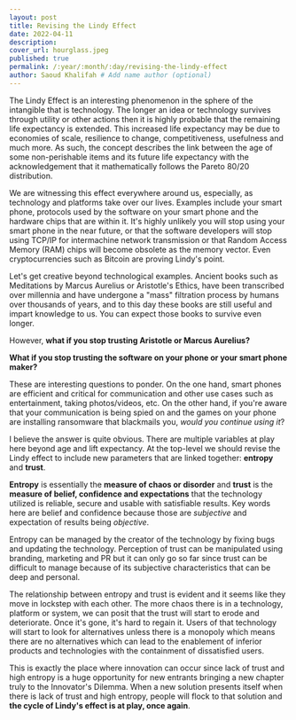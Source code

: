 ```yaml
---
layout: post
title: Revising the Lindy Effect
date: 2022-04-11
description: 
cover_url: hourglass.jpeg
published: true
permalink: /:year/:month/:day/revising-the-lindy-effect
author: Saoud Khalifah # Add name author (optional)
---
```

The Lindy Effect is an interesting phenomenon in the sphere of the intangible that is technology. The longer an idea or technology survives through utility or other actions then it is highly probable that the remaining life expectancy is extended. This increased life expectancy may be due to economies of scale, resilience to change, competitiveness, usefulness and much more. As such, the concept describes the link between the age of some non-perishable items and its future life expectancy with the acknowledgement that it mathematically follows the Pareto 80/20 distribution.

We are witnessing this effect everywhere around us, especially, as technology and platforms take over our lives. Examples include your smart phone, protocols used by the software on your smart phone and the hardware chips that are within it. It's highly unlikely you will stop using your smart phone in the near future, or that the software developers will stop using TCP/IP for intermachine network transmission or that Random Access Memory (RAM) chips will become obsolete as the memory vector. Even cryptocurrencies such as Bitcoin are proving Lindy's point. 

Let's get creative beyond technological examples. Ancient books such as Meditations by Marcus Aurelius or Aristotle's Ethics, have been transcribed over millennia and have undergone a "mass" filtration process by humans over thousands of years, and to this day these books are still useful and impart knowledge to us. You can expect those books to survive even longer.


However, **what if you stop trusting Aristotle or Marcus Aurelius?**

**What if you stop trusting the software on your phone or your smart phone maker?**

These are interesting questions to ponder. On the one hand, smart phones are efficient and critical for communication and other use cases such as entertainment, taking photos/videos, etc. On the other hand, if you're aware that your communication is being spied on and the games on your phone are installing ransomware that blackmails you, *would you continue using it*?

I believe the answer is quite obvious. There are multiple variables at play here beyond age and lift expectancy. At the top-level we should revise the Lindy effect to include new parameters that are linked together: **entropy** and **trust**.

**Entropy** is essentially the **measure of chaos or disorder** and **trust** is the **measure of belief, confidence and expectations** that the technology utilized is reliable, secure and usable with satisfiable results. Key words here are belief and confidence because those are *subjective* and expectation of results being *objective*. 

Entropy can be managed by the creator of the technology by fixing bugs and updating the technology. Perception of trust can be manipulated using branding, marketing and PR but it can only go so far since trust can be difficult to manage because of its subjective characteristics that can be deep and personal.

The relationship between entropy and trust is evident and it seems like they move in lockstep with each other. The more chaos there is in a technology, platform or system, we can posit that the trust will start to erode and deteriorate. Once it's gone, it's hard to regain it. Users of that technology will start to look for alternatives unless there is a monopoly which means there are no alternatives which can lead to the enablement of inferior products and technologies with the containment of dissatisfied users.

This is exactly the place where innovation can occur since lack of trust and high entropy is a huge opportunity for new entrants bringing a new chapter truly to the Innovator's Dilemma. When a new solution presents itself when there is lack of trust and high entropy, people will flock to that solution and **the cycle of Lindy's effect is at play, once again**.
